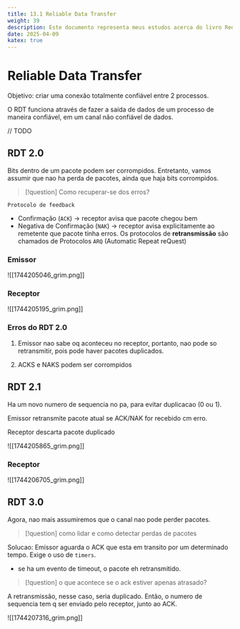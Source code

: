 ```yaml
---
title: 13.1 Reliable Data Transfer
weight: 39
description: Este documento representa meus estudos acerca do livro Redes de Computadores e a Internet - uma abordagem top down
date: 2025-04-09
katex: true
---
```

# Reliable Data Transfer
Objetivo:  criar uma conexão totalmente confiável entre 2 processos.

O RDT funciona através de fazer a saída de dados de um processo de maneira confiável, em um canal não confiável de dados.

// TODO

## RDT 2.0
Bits dentro de um pacote podem ser corrompidos.  Entretanto, vamos assumir que nao ha perda de pacotes, ainda que haja bits corrompidos.

> [!question] Como recuperar-se dos erros?


`Protocolo de feedback`
- Confirmação (`ACK`) -> receptor avisa que pacote chegou bem
- Negativa de Confirmação (`NAK`) -> receptor avisa explicitamente ao remetente que pacote tinha erros.
Os protocolos de __retransmissão__ são chamados de Protocolos `ARQ` (Automatic Repeat reQuest)

### Emissor
![[1744205046_grim.png]]

### Receptor
![[1744205195_grim.png]]

### Erros do RDT 2.0
1. Emissor nao sabe oq aconteceu no receptor, portanto, nao pode so retransmitir, pois pode haver pacotes duplicados.

2. ACKS e NAKS podem ser corrompidos

## RDT 2.1
Ha um novo numero de sequencia no pa, para evitar duplicacao (0 ou 1).

Emissor retransmite pacote atual se ACK/NAK for recebido cm erro.

Receptor descarta pacote duplicado

![[1744205865_grim.png]]


### Receptor
![[1744206705_grim.png]]

## RDT 3.0
Agora, nao mais assumiremos que o canal nao pode perder pacotes.

> [!question] como lidar e como detectar perdas de pacotes

Solucao: Emissor aguarda o ACK que esta em transito por um determinado tempo. Exige o uso de `timers`.
- se ha um evento de timeout, o pacote eh retransmitido.

> [!question] o que acontece se o ack estiver apenas atrasado?

A retransmissão, nesse caso, seria duplicado. Então, o numero de sequencia tem q ser enviado pelo receptor, junto ao ACK.

![[1744207316_grim.png]]
